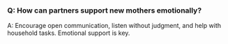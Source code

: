 ### Q: How can partners support new mothers emotionally? 

A: Encourage open communication, listen without judgment, and help with household tasks. Emotional support is key. 